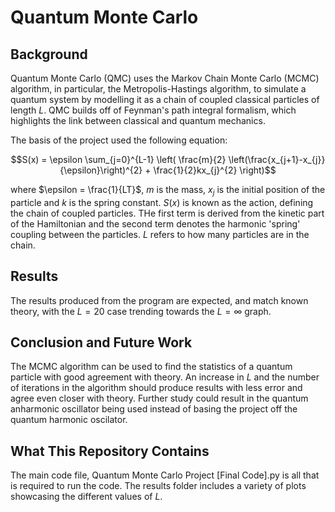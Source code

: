 # Quantum Monte Carlo

## Background

Quantum Monte Carlo (QMC) uses the Markov Chain Monte Carlo (MCMC) algorithm, in particular, the Metropolis-Hastings algorithm, to simulate a quantum system by modelling it as a chain of coupled classical particles of length $L$. QMC builds off of Feynman's path integral formalism, which highlights the link between classical and quantum mechanics. 

The basis of the project used the following equation: 

$$S(x) = \epsilon \sum_{j=0}^{L-1} \left( \frac{m}{2} \left(\frac{x_{j+1}-x_{j}}{\epsilon}\right)^{2} + \frac{1}{2}kx_{j}^{2} \right)$$

where $\epsilon = \frac{1}{LT}$, $m$ is the mass, $x_{j}$ is the initial position of the particle and $k$ is the spring constant. $S(x)$ is known as the action, defining the chain of coupled particles. THe first term is derived from the kinetic part of the Hamiltonian and the second term denotes the harmonic 'spring' coupling between the particles. $L$ refers to how many particles are in the chain. 

## Results

The results produced from the program are expected, and match known theory, with the $L=20$ case trending towards the $L=\infty$ graph. 

## Conclusion and Future Work

The MCMC algorithm can be used to find the statistics of a quantum particle with good agreement with theory. An increase in $L$ and the number of iterations in the algorithm should produce results with less error and agree even closer with theory. Further study could result in the quantum anharmonic oscillator being used instead of basing the project off the quantum harmonic oscilator. 

## What This Repository Contains

The main code file, Quantum Monte Carlo Project [Final Code].py is all that is required to run the code. The results folder includes a variety of plots showcasing the different values of $L$. 
